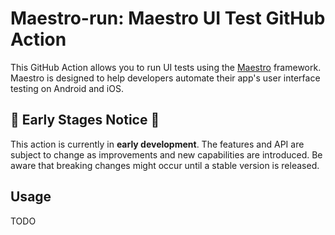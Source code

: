 # Maestro-run: Maestro UI Test GitHub Action

This GitHub Action allows you to run UI tests using the [Maestro](https://cloud.mobile.dev/) framework. Maestro is designed to help developers automate their app's user interface testing on Android and iOS.

## 🚧 Early Stages Notice 🚧

This action is currently in **early development**. The features and API are subject to change as improvements and new capabilities are introduced. Be aware that breaking changes might occur until a stable version is released.

## Usage

TODO

